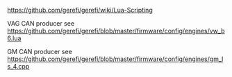https://github.com/gerefi/gerefi/wiki/Lua-Scripting

VAG CAN producer see https://github.com/gerefi/gerefi/blob/master/firmware/config/engines/vw_b6.lua

GM CAN producer see https://github.com/gerefi/gerefi/blob/master/firmware/config/engines/gm_ls_4.cpp
